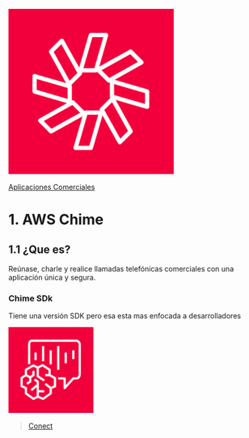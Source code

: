 ![chime](../00_assets/aplicaciones%20Comerciales/chime-logo.png)

[Aplicaciones Comerciales](../14-Aplicaciones_Comerciales/)

# 1. AWS Chime

## 1.1 ¿Que es?

Reúnase, charle y realice llamadas telefónicas comerciales con una aplicación única y segura.


### Chime SDk

Tiene una versión SDK pero esa esta mas enfocada a desarrolladores 

![sdk](../00_assets/aplicaciones%20Comerciales/sdk.png)

>[Conect](./conect.md)